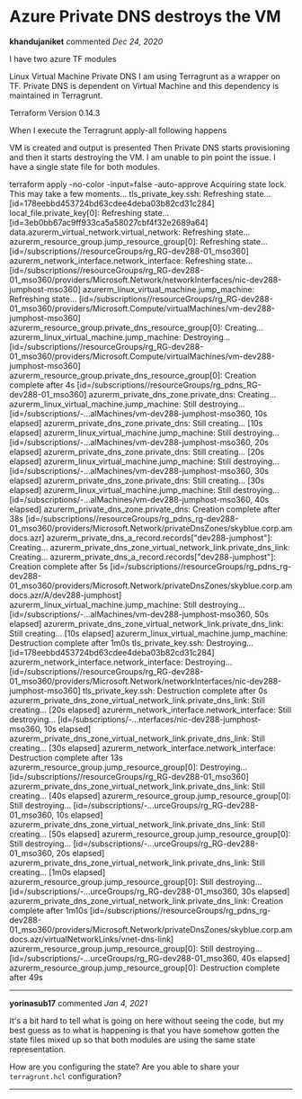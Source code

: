 # Azure Private DNS destroys the VM

**khandujaniket** commented *Dec 24, 2020*

I have two azure TF modules

Linux Virtual Machine
Private DNS
I am using Terragrunt as a wrapper on TF.
Private DNS is dependent on Virtual Machine and this dependency is maintained in Terragrunt.

Terraform Version
0.14.3

When I execute the Terragrunt apply-all following happens

VM is created and output is presented
Then Private DNS starts provisioning and then it starts destroying the VM. I am unable to pin point the issue.
I have a single state file for both modules.

terraform apply -no-color -input=false -auto-approve
Acquiring state lock. This may take a few moments...
tls_private_key.ssh: Refreshing state... [id=178eebbd453724bd63cdee4deba03b82cd31c284]
local_file.private_key[0]: Refreshing state... [id=3eb0bb67ac9ff933ca5a58027cbf4f32e2689a64]
data.azurerm_virtual_network.virtual_network: Refreshing state...
azurerm_resource_group.jump_resource_group[0]: Refreshing state... [id=/subscriptions//resourceGroups/rg_RG-dev288-01_mso360]
azurerm_network_interface.network_interface: Refreshing state... [id=/subscriptions//resourceGroups/rg_RG-dev288-01_mso360/providers/Microsoft.Network/networkInterfaces/nic-dev288-jumphost-mso360]
azurerm_linux_virtual_machine.jump_machine: Refreshing state... [id=/subscriptions//resourceGroups/rg_RG-dev288-01_mso360/providers/Microsoft.Compute/virtualMachines/vm-dev288-jumphost-mso360]
azurerm_resource_group.private_dns_resource_group[0]: Creating...
azurerm_linux_virtual_machine.jump_machine: Destroying... [id=/subscriptions//resourceGroups/rg_RG-dev288-01_mso360/providers/Microsoft.Compute/virtualMachines/vm-dev288-jumphost-mso360]
azurerm_resource_group.private_dns_resource_group[0]: Creation complete after 4s [id=/subscriptions//resourceGroups/rg_pdns_RG-dev288-01_mso360]
azurerm_private_dns_zone.private_dns: Creating...
azurerm_linux_virtual_machine.jump_machine: Still destroying... [id=/subscriptions/-...alMachines/vm-dev288-jumphost-mso360, 10s elapsed]
azurerm_private_dns_zone.private_dns: Still creating... [10s elapsed]
azurerm_linux_virtual_machine.jump_machine: Still destroying... [id=/subscriptions/-...alMachines/vm-dev288-jumphost-mso360, 20s elapsed]
azurerm_private_dns_zone.private_dns: Still creating... [20s elapsed]
azurerm_linux_virtual_machine.jump_machine: Still destroying... [id=/subscriptions/-...alMachines/vm-dev288-jumphost-mso360, 30s elapsed]
azurerm_private_dns_zone.private_dns: Still creating... [30s elapsed]
azurerm_linux_virtual_machine.jump_machine: Still destroying... [id=/subscriptions/-...alMachines/vm-dev288-jumphost-mso360, 40s elapsed]
azurerm_private_dns_zone.private_dns: Creation complete after 38s [id=/subscriptions//resourceGroups/rg_pdns_rg-dev288-01_mso360/providers/Microsoft.Network/privateDnsZones/skyblue.corp.amdocs.azr]
azurerm_private_dns_a_record.records["dev288-jumphost"]: Creating...
azurerm_private_dns_zone_virtual_network_link.private_dns_link: Creating...
azurerm_private_dns_a_record.records["dev288-jumphost"]: Creation complete after 5s [id=/subscriptions//resourceGroups/rg_pdns_rg-dev288-01_mso360/providers/Microsoft.Network/privateDnsZones/skyblue.corp.amdocs.azr/A/dev288-jumphost]
azurerm_linux_virtual_machine.jump_machine: Still destroying... [id=/subscriptions/-...alMachines/vm-dev288-jumphost-mso360, 50s elapsed]
azurerm_private_dns_zone_virtual_network_link.private_dns_link: Still creating... [10s elapsed]
azurerm_linux_virtual_machine.jump_machine: Destruction complete after 1m0s
tls_private_key.ssh: Destroying... [id=178eebbd453724bd63cdee4deba03b82cd31c284]
azurerm_network_interface.network_interface: Destroying... [id=/subscriptions//resourceGroups/rg_RG-dev288-01_mso360/providers/Microsoft.Network/networkInterfaces/nic-dev288-jumphost-mso360]
tls_private_key.ssh: Destruction complete after 0s
azurerm_private_dns_zone_virtual_network_link.private_dns_link: Still creating... [20s elapsed]
azurerm_network_interface.network_interface: Still destroying... [id=/subscriptions/-...nterfaces/nic-dev288-jumphost-mso360, 10s elapsed]
azurerm_private_dns_zone_virtual_network_link.private_dns_link: Still creating... [30s elapsed]
azurerm_network_interface.network_interface: Destruction complete after 13s
azurerm_resource_group.jump_resource_group[0]: Destroying... [id=/subscriptions//resourceGroups/rg_RG-dev288-01_mso360]
azurerm_private_dns_zone_virtual_network_link.private_dns_link: Still creating... [40s elapsed]
azurerm_resource_group.jump_resource_group[0]: Still destroying... [id=/subscriptions/-...urceGroups/rg_RG-dev288-01_mso360, 10s elapsed]
azurerm_private_dns_zone_virtual_network_link.private_dns_link: Still creating... [50s elapsed]
azurerm_resource_group.jump_resource_group[0]: Still destroying... [id=/subscriptions/-...urceGroups/rg_RG-dev288-01_mso360, 20s elapsed]
azurerm_private_dns_zone_virtual_network_link.private_dns_link: Still creating... [1m0s elapsed]
azurerm_resource_group.jump_resource_group[0]: Still destroying... [id=/subscriptions/-...urceGroups/rg_RG-dev288-01_mso360, 30s elapsed]
azurerm_private_dns_zone_virtual_network_link.private_dns_link: Creation complete after 1m10s [id=/subscriptions//resourceGroups/rg_pdns_rg-dev288-01_mso360/providers/Microsoft.Network/privateDnsZones/skyblue.corp.amdocs.azr/virtualNetworkLinks/vnet-dns-link]
azurerm_resource_group.jump_resource_group[0]: Still destroying... [id=/subscriptions/-...urceGroups/rg_RG-dev288-01_mso360, 40s elapsed]
azurerm_resource_group.jump_resource_group[0]: Destruction complete after 49s
<br />
***


**yorinasub17** commented *Jan 4, 2021*

It's a bit hard to tell what is going on here without seeing the code, but my best guess as to what is happening is that you have somehow gotten the state files mixed up so that both modules are using the same state representation.

How are you configuring the state? Are you able to share your `terragrunt.hcl` configuration?
***

